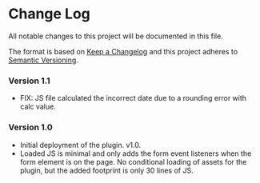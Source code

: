 # Change Log

All notable changes to this project will be documented in this file.

The format is based on [Keep a Changelog](http://keepachangelog.com/)
and this project adheres to [Semantic Versioning](http://semver.org/).

### Version 1.1

- FIX: JS file calculated the incorrect date due to a rounding error with calc value.

### Version 1.0

- Initial deployment of the plugin. v1.0.
- Loaded JS is minimal and only adds the form event listeners when the form element is on the page. No conditional loading of assets for the plugin, but the added footprint is only 30 lines of JS.
